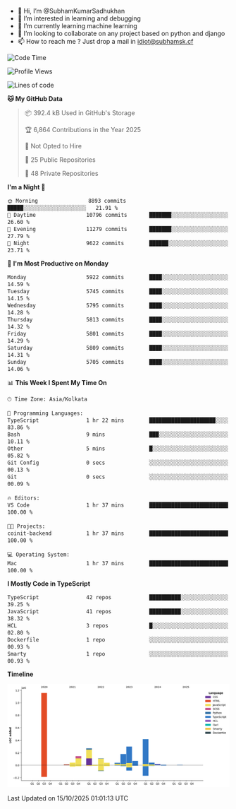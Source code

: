 - 👋 Hi, I’m @SubhamKumarSadhukhan
- 👀 I’m interested in learning and debugging
- 🌱 I’m currently learning machine learning
- 💞️ I’m looking to collaborate on any project based on python and django
- 📫 How to reach me ?
      Just drop a mail in idiot@subhamsk.cf

<!---
SubhamKumarSadhukhan/SubhamKumarSadhukhan is a ✨ special ✨ repository because its `README.md` (this file) appears on your GitHub profile.
You can click the Preview link to take a look at your changes.
--->


<!--START_SECTION:waka-->
![Code Time](http://img.shields.io/badge/Code%20Time-3%2C098%20hrs%2041%20mins-blue)

![Profile Views](http://img.shields.io/badge/Profile%20Views-0-blue)

![Lines of code](https://img.shields.io/badge/From%20Hello%20World%20I%27ve%20Written-2.8%20million%20lines%20of%20code-blue)

**🐱 My GitHub Data** 

> 📦 392.4 kB Used in GitHub's Storage 
 > 
> 🏆 6,864 Contributions in the Year 2025
 > 
> 🚫 Not Opted to Hire
 > 
> 📜 25 Public Repositories 
 > 
> 🔑 48 Private Repositories 
 > 
**I'm a Night 🦉** 

```text
🌞 Morning                8893 commits        █████░░░░░░░░░░░░░░░░░░░░   21.91 % 
🌆 Daytime                10796 commits       ███████░░░░░░░░░░░░░░░░░░   26.60 % 
🌃 Evening                11279 commits       ███████░░░░░░░░░░░░░░░░░░   27.79 % 
🌙 Night                  9622 commits        ██████░░░░░░░░░░░░░░░░░░░   23.71 % 
```
📅 **I'm Most Productive on Monday** 

```text
Monday                   5922 commits        ████░░░░░░░░░░░░░░░░░░░░░   14.59 % 
Tuesday                  5745 commits        ████░░░░░░░░░░░░░░░░░░░░░   14.15 % 
Wednesday                5795 commits        ████░░░░░░░░░░░░░░░░░░░░░   14.28 % 
Thursday                 5813 commits        ████░░░░░░░░░░░░░░░░░░░░░   14.32 % 
Friday                   5801 commits        ████░░░░░░░░░░░░░░░░░░░░░   14.29 % 
Saturday                 5809 commits        ████░░░░░░░░░░░░░░░░░░░░░   14.31 % 
Sunday                   5705 commits        ████░░░░░░░░░░░░░░░░░░░░░   14.06 % 
```


📊 **This Week I Spent My Time On** 

```text
🕑︎ Time Zone: Asia/Kolkata

💬 Programming Languages: 
TypeScript               1 hr 22 mins        █████████████████████░░░░   83.86 % 
Bash                     9 mins              ███░░░░░░░░░░░░░░░░░░░░░░   10.11 % 
Other                    5 mins              █░░░░░░░░░░░░░░░░░░░░░░░░   05.82 % 
Git Config               0 secs              ░░░░░░░░░░░░░░░░░░░░░░░░░   00.13 % 
Git                      0 secs              ░░░░░░░░░░░░░░░░░░░░░░░░░   00.09 % 

🔥 Editors: 
VS Code                  1 hr 37 mins        █████████████████████████   100.00 % 

🐱‍💻 Projects: 
coinit-backend           1 hr 37 mins        █████████████████████████   100.00 % 

💻 Operating System: 
Mac                      1 hr 37 mins        █████████████████████████   100.00 % 
```

**I Mostly Code in TypeScript** 

```text
TypeScript               42 repos            ██████████░░░░░░░░░░░░░░░   39.25 % 
JavaScript               41 repos            ██████████░░░░░░░░░░░░░░░   38.32 % 
HCL                      3 repos             █░░░░░░░░░░░░░░░░░░░░░░░░   02.80 % 
Dockerfile               1 repo              ░░░░░░░░░░░░░░░░░░░░░░░░░   00.93 % 
Smarty                   1 repo              ░░░░░░░░░░░░░░░░░░░░░░░░░   00.93 % 
```



**Timeline**

![Lines of Code chart](https://raw.githubusercontent.com/SubhamKumarSadhukhan/SubhamKumarSadhukhan/main/assets/bar_graph.png)


 Last Updated on 15/10/2025 01:01:13 UTC
<!--END_SECTION:waka-->
